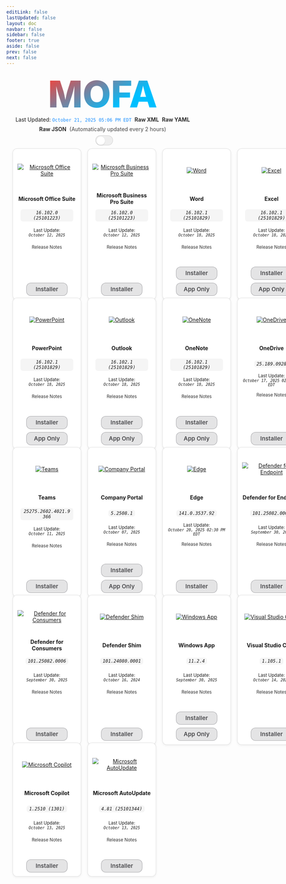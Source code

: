 ```yaml
---
editLink: false
lastUpdated: false
layout: doc
navbar: false
sidebar: false
footer: true
aside: false
prev: false
next: false 
---
```

<style>
  /* NEW: Status bar styles (fix Markdown-in-HTML issue and wrapping) */
  .status-bar {
    display: flex;
    justify-content: center;
    align-items: center;
    gap: 8px;
    flex-wrap: wrap;
    text-align: center;
    margin-bottom: 8px;
  }
  .status-line {
    display: inline-flex;
    flex-wrap: wrap;
    align-items: center;
    justify-content: center;
    gap: 8px;
    max-width: 100%;
  }
  .status-line code.status-ts {
    color: dodgerblue;
  }
  .status-line a {
    text-decoration: none;
    font-weight: 600;
    opacity: 0.9;
  }
  .status-line a:hover {
    text-decoration: underline;
    opacity: 1;
  }
  .status-line .muted {
    opacity: 0.8;
  }

  /* If color-mix is supported, derive palette from theme vars for better theming */
  @supports (color: color-mix(in oklab, white 50%, black)) {
    .grid-wrap {
      --btn-bg1: color-mix(in oklab, var(--vp-c-bg, #ffffff) 90%, white);
      --btn-bg2: color-mix(in oklab, var(--vp-c-bg, #ffffff) 70%, #d8dde7);
      --btn-bg1-hover: color-mix(in oklab, var(--btn-bg1) 88%, white);
      --btn-bg2-hover: color-mix(in oklab, var(--btn-bg2) 88%, white);
      --btn-border: color-mix(in oklab, var(--vp-c-text, #111) 28%, transparent);
      --btn-text: color-mix(in oklab, var(--vp-c-text, #111) 98%, black);
    }
    @media (prefers-color-scheme: dark) {
      .grid-wrap {
        --btn-bg1: color-mix(in oklab, var(--vp-c-bg, #1e1e20) 85%, #3a3a3c);
        --btn-bg2: color-mix(in oklab, var(--vp-c-bg, #1e1e20) 70%, #2a2a2d);
        --btn-bg1-hover: color-mix(in oklab, var(--btn-bg1) 88%, #4a4a4d);
        --btn-bg2-hover: color-mix(in oklab, var(--btn-bg2) 88%, #36363a);
        --btn-border: color-mix(in oklab, var(--vp-c-text, #ddd) 22%, transparent);
        --btn-text: color-mix(in oklab, var(--vp-c-text, #ddd) 96%, white);
      }
    }
  }

  /* Inline appearance toggle next to the status line */
  .appearance-toggle-inline {
    display: inline-flex;
    align-items: center;
    margin-left: 8px;
    vertical-align: middle;
  }

  /* SCOPE SWITCH STYLES to this page only to avoid leaking to other pages */
  .mofa-minimal .VPSwitch {
    position: relative;
    width: 46px;
    height: 26px;
    border-radius: 999px;
    border: 1px solid var(--vp-c-divider, rgba(0,0,0,0.12));
    background: var(--vp-c-bg-soft, rgba(0,0,0,0.06));
    cursor: pointer;
    transition: background .2s ease, border-color .2s ease;
    pointer-events: auto;
  }
  .mofa-minimal .VPSwitch .check {
    position: absolute;
    top: 2px;
    left: 2px;
    width: 22px;
    height: 22px;
    border-radius: 50%;
    background: var(--vp-c-bg, #ffffff);
    box-shadow: 0 1px 2px rgba(0,0,0,0.15);
    transition: transform .2s ease;
    display: flex;
    align-items: center;
    justify-content: center;
  }
  .mofa-minimal .VPSwitch[aria-checked="true"] .check {
    transform: translateX(20px);
  }

  /* Show sun in light, moon in dark (scoped) */
  .mofa-minimal .VPSwitch .icon .sun, .mofa-minimal .VPSwitch .icon .moon { display: none; }
  html:not(.dark) .mofa-minimal .VPSwitch .icon .sun { display: inline-block; }
  html.dark .mofa-minimal .VPSwitch .icon .moon { display: inline-block; }

  /* Center wrapper for the MOFA hero title */
  .brand-hero {
    display: grid;
    place-items: center;
    min-height: 0;
    padding: 8px 0;
    overflow: visible;
  }
  @supports (height: 100svh) {
    .brand-hero { min-height: 0; }
  }

  /* Ensure the link itself centers and only the text is clickable */
  .brand-title {
    display: inline-block;    /* was block – limit clickable area to text */
    text-align: center;
    margin: 0;                /* remove auto margins that add width */
    line-height: 1.05;
  }

  /* Remove underline/highlight for the MOFA link in all states */
  a.brand-title,
  a.brand-title:link,
  a.brand-title:visited,
  a.brand-title:hover,
  a.brand-title:active,
  a.brand-title:focus {
    text-decoration: none !important;
    border-bottom: 0 !important;
    box-shadow: none !important;
    -webkit-tap-highlight-color: transparent;
  }

  /* Ensure gradient text doesn't fall back to a theme color */
  .gradient-title-mini {
    background: -webkit-linear-gradient(120deg, #00BFFF 30%, #FF3B30);
    -webkit-background-clip: text;
    -webkit-text-fill-color: transparent;
    font-weight: 800;
    font-size: clamp(32px, 12vmin, 96px); /* scales with smallest viewport side */
    color: transparent; /* keep text transparent; gradient provides color */
  }

  /* Responsive grid: max 6 columns; step down on smaller screens */
  .grid {
    display: grid;
    grid-template-columns: repeat(6, minmax(180px, 1fr));
    gap: 16px;
    width: calc(100% - 32px);
    margin: 0 auto;
    align-items: stretch;       /* ensure items stretch to equal height */
  }

  .tile {
    display: flex;
    justify-content: center;
    align-items: stretch;
  }

  .tile-card {
    width: 100%;
    max-width: 200px;
    display: flex;
    flex-direction: column;     /* column layout for spacer technique */
    align-items: center;
    gap: 6px;
    text-align: center;
    margin: 0 auto;
    height: 100%;

    background: var(--vp-c-bg, #fff);
    border: 1px solid var(--vp-c-divider, rgba(0,0,0,0.12));
    border-radius: 12px;
    padding: 10px 12px;
    box-shadow: 0 2px 6px rgba(0,0,0,0.06);
  }

  .tile-media {
    height: 92px;
    display: flex;
    align-items: center;
    justify-content: center;
  }
  .tile-media img {
    max-height: 80px;
    width: auto;
    height: auto;
  }

  .tile-title {
    min-height: 44px;
    display: flex;
    align-items: center;
    justify-content: center;
  }
  .tile-version {
    min-height: 28px;
    display: flex;
    align-items: center;
    justify-content: center;
    padding: 0 8px;
  }
  .tile-version code {
    white-space: normal;
    overflow-wrap: anywhere;
    word-break: break-word;
    display: inline-block;
    padding: 2px 6px;
    border-radius: 6px;
    background: var(--vp-c-bg-soft, rgba(0,0,0,0.04));
  }
  .tile-updated {
    min-height: 44px;
    display: flex;
    align-items: center;
    justify-content: center;
  }

  /* Keep Release Notes height consistent */
  .tile-relnotes {
    min-height: 22px;
    display: flex;
    align-items: center;
    justify-content: center;
  }
  .tile-relnotes a.relnotes {
    text-decoration: none;
    opacity: 0.9;
  }
  .tile-relnotes a.relnotes:hover {
    opacity: 1;
    text-decoration: underline;
  }

  /* Flexible spacer pushes buttons to the bottom, aligning rows visually */
  .tile-spacer {
    flex: 1 1 auto;
    width: 100%;
  }

  .tile-links {
    margin-top: 6px;
    display: flex;
    gap: 8px;
    flex-wrap: wrap;
    justify-content: center;
  }
  .tile-links a {
    text-decoration: none;
  }

  /* Glass button palette (visible on white in light mode) */
  .grid-wrap {
    /* Neutral gray so it stands out on white */
    --btn-glass-bg: rgba(142, 142, 147, 0.24);
    --btn-glass-bg-hover: rgba(142, 142, 147, 0.32);
    --btn-glass-border: rgba(60, 60, 67, 0.36);
    /* CHANGED: slightly lighter dark gray for light-mode button text */
    --btn-glass-text: #4a4a4d;
  }
  /* Use .dark class from your toggle (not OS media query) */
  html.dark .grid-wrap {
    --btn-glass-bg: rgba(255, 255, 255, 0.12);
    --btn-glass-bg-hover: rgba(255, 255, 255, 0.18);
    --btn-glass-border: rgba(255, 255, 255, 0.24);
    --btn-glass-text: #f2f2f4;
  }

  /* iOS-like glass buttons: translucent, blurred, no shadows */
  .grid-wrap .tile-links a.btn {
    /* color is driven by --btn-glass-text */
    color: var(--btn-glass-text) !important;
    display: inline-flex;
    align-items: center;
    justify-content: center;
    box-sizing: border-box;
    min-height: 34px;
    min-width: 108px;
    padding: 6px 12px;
    border-radius: 12px;
    cursor: pointer;

    /* Flat translucent fill + clear border (no gradient) */
    background: var(--btn-glass-bg) !important;
    background-color: var(--btn-glass-bg) !important; /* ensure visible on white */
    border: 1px solid var(--btn-glass-border) !important;

    /* frosted glass */
    -webkit-backdrop-filter: saturate(180%) blur(14px);
    backdrop-filter: saturate(180%) blur(14px);

    font-weight: 600;
    font-size: 0.95rem;
    line-height: 1.2;

    /* ensure visible and crisp */
    opacity: 1 !important;

    /* no shadows */
    box-shadow: none !important;
    text-shadow: none !important;

    transition: background 0.2s ease, transform 0.05s ease, opacity 0.2s ease, border-color 0.2s ease;
  }
  .grid-wrap .tile-links a.btn:hover {
    background: var(--btn-glass-bg-hover) !important;
    background-color: var(--btn-glass-bg-hover) !important;
    border-color: var(--btn-glass-border) !important;
    text-decoration: none;
    opacity: 1 !important;
    box-shadow: none !important;
  }
  .grid-wrap .tile-links a.btn:active {
    transform: translateY(1px);
    background: var(--btn-glass-bg-hover) !important;
    opacity: 1 !important;
    box-shadow: none !important;
  }
  .grid-wrap .tile-links a.btn:focus-visible {
    outline: 2px solid color-mix(in oklab, var(--btn-glass-text) 45%, dodgerblue);
    outline-offset: 2px;
    box-shadow: none !important;
  }

  /* Force light mode edge/text */
  html:not(.dark) .tile-links a.btn {
    color: var(--btn-glass-text) !important;
    border-color: var(--btn-glass-border) !important;
    opacity: 1 !important;
  }

  /* Breakpoints */
  @media (max-width: 1400px) {
    .grid { grid-template-columns: repeat(5, minmax(180px, 1fr)); }
  }
  @media (max-width: 1200px) {
    .grid { grid-template-columns: repeat(4, minmax(180px, 1fr)); }
  }
  @media (max-width: 900px) {
    .grid { grid-template-columns: repeat(3, minmax(180px, 1fr)); }
  }
  @media (max-width: 700px) {
    .grid { grid-template-columns: repeat(2, minmax(160px, 1fr)); gap: 12px; width: calc(100% - 24px); }
    .tile-media { height: 84px; }
    .tile-media img { max-height: 72px; }
  }
  @media (max-width: 420px) {
    .grid { grid-template-columns: repeat(1, minmax(200px, 1fr)); }
  }
</style>

<!-- Centered hero wrapper to prevent cut-off on short screens -->
<div class="brand-hero">
  <a class="brand-title gradient-title-mini" href="/">MOFA</a>
</div>

<div class="status-bar">
      <div class="status-line">
        <span>Last Updated: <code class="status-ts">October 21, 2025 05:06 PM EDT</code></span>
        <a href="https://github.com/cocopuff2u/MOFA/blob/main/latest_raw_files/macos_standalone_latest.xml"><strong>Raw XML</strong></a>
        <a href="https://github.com/cocopuff2u/MOFA/blob/main/latest_raw_files/macos_standalone_latest.yaml"><strong>Raw YAML</strong></a>
        <a href="https://github.com/cocopuff2u/MOFA/blob/main/latest_raw_files/macos_standalone_latest.json"><strong>Raw JSON</strong></a>
        <span class="muted">(Automatically updated every 2 hours)</span>
      </div>
      <span class="appearance-toggle-inline mofa-minimal">
        <button id="appearance-toggle" class="VPSwitch VPSwitchAppearance" type="button" role="switch" title="Switch theme" aria-checked="false">
          <span class="check"><span class="icon"><span class="vpi-sun sun"></span><span class="vpi-moon moon"></span></span></span>
        </button>
      </span>
    </div>

<div class="grid-wrap"><div class="grid"><div class="tile">
      <div class="tile-card">
        <div class="tile-media">
          <a href="https://go.microsoft.com/fwlink/?linkid=525133"><img src="/images/Office_Suite.webp" alt="Microsoft Office Suite"></a>
        </div>
        <div class="tile-title"><b>Microsoft Office Suite</b></div>
        <div class="tile-version"><em><code>16.102.0 (25101223)</code></em></div>
        <div class="tile-updated"><small>Last Update:<br><em><code>October 12, 2025</code></em></small></div>
        <div class="tile-relnotes"><a class="relnotes" href="https://learn.microsoft.com/en-us/officeupdates/release-notes-office-for-mac"><small>Release Notes</small></a></div>
        <div class="tile-spacer"></div>
        <div class="tile-links"><a class="btn" href="https://go.microsoft.com/fwlink/?linkid=525133">Installer</a></div>
      </div>
    </div>
<div class="tile">
      <div class="tile-card">
        <div class="tile-media">
          <a href="https://go.microsoft.com/fwlink/?linkid=2009112"><img src="/images/Office_Suite.webp" alt="Microsoft Business Pro Suite"></a>
        </div>
        <div class="tile-title"><b>Microsoft Business Pro Suite</b></div>
        <div class="tile-version"><em><code>16.102.0 (25101223)</code></em></div>
        <div class="tile-updated"><small>Last Update:<br><em><code>October 12, 2025</code></em></small></div>
        <div class="tile-relnotes"><a class="relnotes" href="https://learn.microsoft.com/en-us/officeupdates/release-notes-office-for-mac"><small>Release Notes</small></a></div>
        <div class="tile-spacer"></div>
        <div class="tile-links"><a class="btn" href="https://go.microsoft.com/fwlink/?linkid=2009112">Installer</a></div>
      </div>
    </div>
<div class="tile">
      <div class="tile-card">
        <div class="tile-media">
          <a href="https://go.microsoft.com/fwlink/?linkid=525134"><img src="/images/2025/Word.webp" alt="Word"></a>
        </div>
        <div class="tile-title"><b>Word</b></div>
        <div class="tile-version"><em><code>16.102.1 (25101829)</code></em></div>
        <div class="tile-updated"><small>Last Update:<br><em><code>October 18, 2025</code></em></small></div>
        <div class="tile-relnotes"><a class="relnotes" href="https://learn.microsoft.com/en-us/officeupdates/release-notes-office-for-mac"><small>Release Notes</small></a></div>
        <div class="tile-spacer"></div>
        <div class="tile-links"><a class="btn" href="https://go.microsoft.com/fwlink/?linkid=525134">Installer</a> <a class="btn" href="https://res.public.onecdn.static.microsoft/mro1cdnstorage/C1297A47-86C4-4C1F-97FA-950631F94777/MacAutoupdate/Microsoft_Word_16.102.25101829_Updater.pkg">App Only</a></div>
      </div>
    </div>
<div class="tile">
      <div class="tile-card">
        <div class="tile-media">
          <a href="https://go.microsoft.com/fwlink/?linkid=525135"><img src="/images/2025/Excel.webp" alt="Excel"></a>
        </div>
        <div class="tile-title"><b>Excel</b></div>
        <div class="tile-version"><em><code>16.102.1 (25101829)</code></em></div>
        <div class="tile-updated"><small>Last Update:<br><em><code>October 18, 2025</code></em></small></div>
        <div class="tile-relnotes"><a class="relnotes" href="https://learn.microsoft.com/en-us/officeupdates/release-notes-office-for-mac"><small>Release Notes</small></a></div>
        <div class="tile-spacer"></div>
        <div class="tile-links"><a class="btn" href="https://go.microsoft.com/fwlink/?linkid=525135">Installer</a> <a class="btn" href="https://res.public.onecdn.static.microsoft/mro1cdnstorage/C1297A47-86C4-4C1F-97FA-950631F94777/MacAutoupdate/Microsoft_Excel_16.102.25101829_Updater.pkg">App Only</a></div>
      </div>
    </div>
<div class="tile">
      <div class="tile-card">
        <div class="tile-media">
          <a href="https://go.microsoft.com/fwlink/?linkid=525136"><img src="/images/2025/PowerPoint.webp" alt="PowerPoint"></a>
        </div>
        <div class="tile-title"><b>PowerPoint</b></div>
        <div class="tile-version"><em><code>16.102.1 (25101829)</code></em></div>
        <div class="tile-updated"><small>Last Update:<br><em><code>October 18, 2025</code></em></small></div>
        <div class="tile-relnotes"><a class="relnotes" href="https://learn.microsoft.com/en-us/officeupdates/release-notes-office-for-mac"><small>Release Notes</small></a></div>
        <div class="tile-spacer"></div>
        <div class="tile-links"><a class="btn" href="https://go.microsoft.com/fwlink/?linkid=525136">Installer</a> <a class="btn" href="https://res.public.onecdn.static.microsoft/mro1cdnstorage/C1297A47-86C4-4C1F-97FA-950631F94777/MacAutoupdate/Microsoft_PowerPoint_16.102.25101829_Updater.pkg">App Only</a></div>
      </div>
    </div>
<div class="tile">
      <div class="tile-card">
        <div class="tile-media">
          <a href="https://go.microsoft.com/fwlink/?linkid=525137"><img src="/images/2025/Outlook.webp" alt="Outlook"></a>
        </div>
        <div class="tile-title"><b>Outlook</b></div>
        <div class="tile-version"><em><code>16.102.1 (25101829)</code></em></div>
        <div class="tile-updated"><small>Last Update:<br><em><code>October 18, 2025</code></em></small></div>
        <div class="tile-relnotes"><a class="relnotes" href="https://learn.microsoft.com/en-us/officeupdates/release-notes-office-for-mac"><small>Release Notes</small></a></div>
        <div class="tile-spacer"></div>
        <div class="tile-links"><a class="btn" href="https://go.microsoft.com/fwlink/?linkid=525137">Installer</a> <a class="btn" href="https://res.public.onecdn.static.microsoft/mro1cdnstorage/C1297A47-86C4-4C1F-97FA-950631F94777/MacAutoupdate/Microsoft_Outlook_16.102.25101829_Updater.pkg">App Only</a></div>
      </div>
    </div>
<div class="tile">
      <div class="tile-card">
        <div class="tile-media">
          <a href="https://go.microsoft.com/fwlink/?linkid=820886"><img src="/images/2025/OneNote.webp" alt="OneNote"></a>
        </div>
        <div class="tile-title"><b>OneNote</b></div>
        <div class="tile-version"><em><code>16.102.1 (25101829)</code></em></div>
        <div class="tile-updated"><small>Last Update:<br><em><code>October 18, 2025</code></em></small></div>
        <div class="tile-relnotes"><a class="relnotes" href="https://learn.microsoft.com/en-us/officeupdates/release-notes-office-for-mac"><small>Release Notes</small></a></div>
        <div class="tile-spacer"></div>
        <div class="tile-links"><a class="btn" href="https://go.microsoft.com/fwlink/?linkid=820886">Installer</a> <a class="btn" href="https://res.public.onecdn.static.microsoft/mro1cdnstorage/C1297A47-86C4-4C1F-97FA-950631F94777/MacAutoupdate/Microsoft_OneNote_16.102.25101829_Updater.pkg">App Only</a></div>
      </div>
    </div>
<div class="tile">
      <div class="tile-card">
        <div class="tile-media">
          <a href="https://oneclient.sfx.ms/Mac/Installers/25.189.0928.0002/universal/OneDrive.pkg"><img src="/images/2025/OneDrive.webp" alt="OneDrive"></a>
        </div>
        <div class="tile-title"><b>OneDrive</b></div>
        <div class="tile-version"><em><code>25.189.0928</code></em></div>
        <div class="tile-updated"><small>Last Update:<br><em><code>October 17, 2025 02:08 PM EDT</code></em></small></div>
        <div class="tile-relnotes"><a class="relnotes" href="https://support.microsoft.com/en-us/office/onedrive-release-notes-845dcf18-f921-435e-bf28-4e24b95e5fc0#OSVersion=Mac"><small>Release Notes</small></a></div>
        <div class="tile-spacer"></div>
        <div class="tile-links"><a class="btn" href="https://oneclient.sfx.ms/Mac/Installers/25.189.0928.0002/universal/OneDrive.pkg">Installer</a></div>
      </div>
    </div>
<div class="tile">
      <div class="tile-card">
        <div class="tile-media">
          <a href="https://go.microsoft.com/fwlink/?linkid=2249065"><img src="/images/2025/Teams.webp" alt="Teams"></a>
        </div>
        <div class="tile-title"><b>Teams</b></div>
        <div class="tile-version"><em><code>25275.2602.4021.9366</code></em></div>
        <div class="tile-updated"><small>Last Update:<br><em><code>October 11, 2025</code></em></small></div>
        <div class="tile-relnotes"><a class="relnotes" href="https://support.microsoft.com/en-us/office/what-s-new-in-microsoft-teams-d7092a6d-c896-424c-b362-a472d5f105de"><small>Release Notes</small></a></div>
        <div class="tile-spacer"></div>
        <div class="tile-links"><a class="btn" href="https://go.microsoft.com/fwlink/?linkid=2249065">Installer</a></div>
      </div>
    </div>
<div class="tile">
      <div class="tile-card">
        <div class="tile-media">
          <a href="https://go.microsoft.com/fwlink/?linkid=853070"><img src="/images/2021/Company_Portal.webp" alt="Company Portal"></a>
        </div>
        <div class="tile-title"><b>Company Portal</b></div>
        <div class="tile-version"><em><code>5.2508.1</code></em></div>
        <div class="tile-updated"><small>Last Update:<br><em><code>October 07, 2025</code></em></small></div>
        <div class="tile-relnotes"><a class="relnotes" href="https://aka.ms/intuneupdates"><small>Release Notes</small></a></div>
        <div class="tile-spacer"></div>
        <div class="tile-links"><a class="btn" href="https://go.microsoft.com/fwlink/?linkid=853070">Installer</a> <a class="btn" href="https://officecdnmac.microsoft.com/pr/C1297A47-86C4-4C1F-97FA-950631F94777/MacAutoupdate/CompanyPortal_5.2508.1-Upgrade.pkg">App Only</a></div>
      </div>
    </div>
<div class="tile">
      <div class="tile-card">
        <div class="tile-media">
          <a href="https://msedge.sf.dl.delivery.mp.microsoft.com/filestreamingservice/files/8cf3d730-8f90-4d10-9de3-bc4c557e4527/MicrosoftEdge-141.0.3537.92.pkg"><img src="/images/edge/edge.webp" alt="Edge"></a>
        </div>
        <div class="tile-title"><b>Edge</b></div>
        <div class="tile-version"><em><code>141.0.3537.92</code></em></div>
        <div class="tile-updated"><small>Last Update:<br><em><code>October 20, 2025 02:30 PM EDT</code></em></small></div>
        <div class="tile-relnotes"><a class="relnotes" href="https://learn.microsoft.com/en-us/deployedge/microsoft-edge-relnote-stable-channel"><small>Release Notes</small></a></div>
        <div class="tile-spacer"></div>
        <div class="tile-links"><a class="btn" href="https://msedge.sf.dl.delivery.mp.microsoft.com/filestreamingservice/files/8cf3d730-8f90-4d10-9de3-bc4c557e4527/MicrosoftEdge-141.0.3537.92.pkg">Installer</a></div>
      </div>
    </div>
<div class="tile">
      <div class="tile-card">
        <div class="tile-media">
          <a href="https://go.microsoft.com/fwlink/?linkid=2097502"><img src="/images/2021/defender.webp" alt="Defender for Endpoint"></a>
        </div>
        <div class="tile-title"><b>Defender for Endpoint</b></div>
        <div class="tile-version"><em><code>101.25082.0006</code></em></div>
        <div class="tile-updated"><small>Last Update:<br><em><code>September 30, 2025</code></em></small></div>
        <div class="tile-relnotes"><a class="relnotes" href="https://learn.microsoft.com/microsoft-365/security/defender-endpoint/mac-whatsnew"><small>Release Notes</small></a></div>
        <div class="tile-spacer"></div>
        <div class="tile-links"><a class="btn" href="https://go.microsoft.com/fwlink/?linkid=2097502">Installer</a></div>
      </div>
    </div>
<div class="tile">
      <div class="tile-card">
        <div class="tile-media">
          <a href="https://go.microsoft.com/fwlink/?linkid=2247001"><img src="/images/2021/defender.webp" alt="Defender for Consumers"></a>
        </div>
        <div class="tile-title"><b>Defender for Consumers</b></div>
        <div class="tile-version"><em><code>101.25082.0006</code></em></div>
        <div class="tile-updated"><small>Last Update:<br><em><code>September 30, 2025</code></em></small></div>
        <div class="tile-relnotes"><a class="relnotes" href="https://learn.microsoft.com/microsoft-365/security/defender-endpoint/mac-whatsnew"><small>Release Notes</small></a></div>
        <div class="tile-spacer"></div>
        <div class="tile-links"><a class="btn" href="https://go.microsoft.com/fwlink/?linkid=2247001">Installer</a></div>
      </div>
    </div>
<div class="tile">
      <div class="tile-card">
        <div class="tile-media">
          <a href="https://officecdnmac.microsoft.com/pr/C1297A47-86C4-4C1F-97FA-950631F94777/MacAutoupdate/Microsoft_Defender_101.24080.0001_Individuals_Shim_Installer.pkg"><img src="/images/2021/defender.webp" alt="Defender Shim"></a>
        </div>
        <div class="tile-title"><b>Defender Shim</b></div>
        <div class="tile-version"><em><code>101.24080.0001</code></em></div>
        <div class="tile-updated"><small>Last Update:<br><em><code>October 16, 2024</code></em></small></div>
        <div class="tile-relnotes"><a class="relnotes" href="https://learn.microsoft.com/microsoft-365/security/defender-endpoint/mac-whatsnew"><small>Release Notes</small></a></div>
        <div class="tile-spacer"></div>
        <div class="tile-links"><a class="btn" href="https://officecdnmac.microsoft.com/pr/C1297A47-86C4-4C1F-97FA-950631F94777/MacAutoupdate/Microsoft_Defender_101.24080.0001_Individuals_Shim_Installer.pkg">Installer</a></div>
      </div>
    </div>
<div class="tile">
      <div class="tile-card">
        <div class="tile-media">
          <a href="https://go.microsoft.com/fwlink/?linkid=868963"><img src="/images/2025/Windows_App.webp" alt="Windows App"></a>
        </div>
        <div class="tile-title"><b>Windows App</b></div>
        <div class="tile-version"><em><code>11.2.4</code></em></div>
        <div class="tile-updated"><small>Last Update:<br><em><code>September 30, 2025</code></em></small></div>
        <div class="tile-relnotes"><a class="relnotes" href="https://learn.microsoft.com/en-us/windows-app/whats-new?tabs=macos"><small>Release Notes</small></a></div>
        <div class="tile-spacer"></div>
        <div class="tile-links"><a class="btn" href="https://go.microsoft.com/fwlink/?linkid=868963">Installer</a> <a class="btn" href="https://officecdnmac.microsoft.com/pr/C1297A47-86C4-4C1F-97FA-950631F94777/MacAutoupdate/Windows_App_11.2.4_updater.pkg">App Only</a></div>
      </div>
    </div>
<div class="tile">
      <div class="tile-card">
        <div class="tile-media">
          <a href="https://go.microsoft.com/fwlink/?linkid=2156837"><img src="/images/2021/Code.webp" alt="Visual Studio Code"></a>
        </div>
        <div class="tile-title"><b>Visual Studio Code</b></div>
        <div class="tile-version"><em><code>1.105.1</code></em></div>
        <div class="tile-updated"><small>Last Update:<br><em><code>October 14, 2025</code></em></small></div>
        <div class="tile-relnotes"><a class="relnotes" href="https://code.visualstudio.com/updates/"><small>Release Notes</small></a></div>
        <div class="tile-spacer"></div>
        <div class="tile-links"><a class="btn" href="https://go.microsoft.com/fwlink/?linkid=2156837">Installer</a></div>
      </div>
    </div>
<div class="tile">
      <div class="tile-card">
        <div class="tile-media">
          <a href="https://go.microsoft.com/fwlink/?linkid=2325438"><img src="/images/2025/Copilot.webp" alt="Microsoft Copilot"></a>
        </div>
        <div class="tile-title"><b>Microsoft Copilot</b></div>
        <div class="tile-version"><em><code>1.2510 (1301)</code></em></div>
        <div class="tile-updated"><small>Last Update:<br><em><code>October 13, 2025</code></em></small></div>
        <div class="tile-relnotes"><a class="relnotes" href="https://learn.microsoft.com/en-us/copilot/microsoft-365/release-notes?tabs=mac"><small>Release Notes</small></a></div>
        <div class="tile-spacer"></div>
        <div class="tile-links"><a class="btn" href="https://go.microsoft.com/fwlink/?linkid=2325438">Installer</a></div>
      </div>
    </div>
<div class="tile">
      <div class="tile-card">
        <div class="tile-media">
          <a href="https://go.microsoft.com/fwlink/?linkid=830196"><img src="/images/2019/AutoUpdate.webp" alt="Microsoft AutoUpdate"></a>
        </div>
        <div class="tile-title"><b>Microsoft AutoUpdate</b></div>
        <div class="tile-version"><em><code>4.81 (25101344)</code></em></div>
        <div class="tile-updated"><small>Last Update:<br><em><code>October 13, 2025</code></em></small></div>
        <div class="tile-relnotes"><a class="relnotes" href="https://learn.microsoft.com/en-us/officeupdates/release-history-microsoft-autoupdate"><small>Release Notes</small></a></div>
        <div class="tile-spacer"></div>
        <div class="tile-links"><a class="btn" href="https://go.microsoft.com/fwlink/?linkid=830196">Installer</a></div>
      </div>
    </div></div></div>
